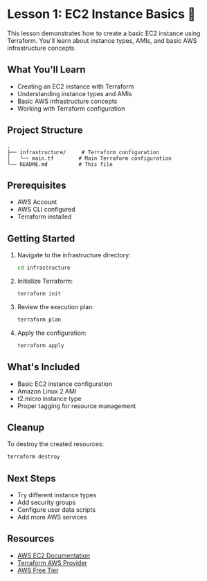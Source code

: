 # Lesson 1: EC2 Instance Basics 🚀

This lesson demonstrates how to create a basic EC2 instance using Terraform. You'll learn about instance types, AMIs, and basic AWS infrastructure concepts.

## What You'll Learn

- Creating an EC2 instance with Terraform
- Understanding instance types and AMIs
- Basic AWS infrastructure concepts
- Working with Terraform configuration

## Project Structure

```
.
├── infrastructure/     # Terraform configuration
│   └── main.tf        # Main Terraform configuration
└── README.md          # This file
```

## Prerequisites

- AWS Account
- AWS CLI configured
- Terraform installed

## Getting Started

1. Navigate to the infrastructure directory:
   ```bash
   cd infrastructure
   ```

2. Initialize Terraform:
   ```bash
   terraform init
   ```

3. Review the execution plan:
   ```bash
   terraform plan
   ```

4. Apply the configuration:
   ```bash
   terraform apply
   ```

## What's Included

- Basic EC2 instance configuration
- Amazon Linux 2 AMI
- t2.micro instance type
- Proper tagging for resource management

## Cleanup

To destroy the created resources:

```bash
terraform destroy
```

## Next Steps

- Try different instance types
- Add security groups
- Configure user data scripts
- Add more AWS services

## Resources

- [AWS EC2 Documentation](https://docs.aws.amazon.com/ec2/)
- [Terraform AWS Provider](https://www.terraform.io/docs/providers/aws/)
- [AWS Free Tier](https://aws.amazon.com/free/) 